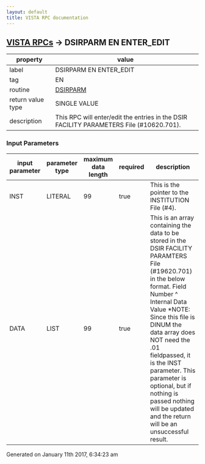 ```yaml
---
layout: default
title: VISTA RPC documentation
---
```




## [VISTA RPCs](TableOfContent.md) &#8594; DSIRPARM EN ENTER_EDIT 

 property | value 
--- | --- 
 label | DSIRPARM EN ENTER_EDIT
 tag | EN
 routine | [DSIRPARM](http://code.osehra.org/dox/Routine_DSIRPARM_source.html)
 return value type | SINGLE VALUE
 description | This RPC will enter/edit the entries in the DSIR FACILITY PARAMETERS File (#10620.701).

### Input Parameters

| input parameter | parameter type | maximum data length | required | description | 
| --- | --- | --- | --- | --- | 
| INST | LITERAL | 99 | true | This is the pointer to the INSTITUTION File (#4). | 
| DATA | LIST | 99 | true | This is an array containing the data to be stored in the DSIR FACILITY PARAMTERS File (#19620.701) in the below format.        Field Number ^ Internal Data Value        *NOTE: Since this file is DINUM the data array does NOT need the .01 fieldpassed, it is the INST parameter. This parameter is optional, but if nothing is passed nothing will be updated and the return will be an unsuccessful result. | 




Generated on January 11th 2017, 6:34:23 am